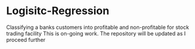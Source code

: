 # Logisitc-Regression
Classifying a banks customers into profitable and non-profitable for stock trading facility
This is on-going work. The repository will be updated as I proceed further
